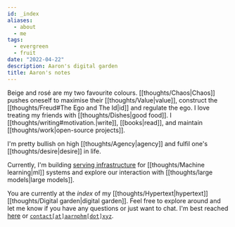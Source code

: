 ```yaml
---
id: _index
aliases:
  - about
  - me
tags:
  - evergreen
  - fruit
date: "2022-04-22"
description: Aaron's digital garden
title: Aaron's notes
---
```

Beige and <span class="rose">rosé</span> are my two favourite colours. [[thoughts/Chaos|Chaos]] pushes oneself to maximise their [[thoughts/Value|value]], construct the [[thoughts/Freud#The Ego and The Id|id]] and regulate the ego. I love treating my friends with [[thoughts/Dishes|good food]]. I [[thoughts/writing#motivation.|write]], [[books|read]], and maintain [[thoughts/work|open-source projects]].

I'm pretty bullish on high [[thoughts/Agency|agency]] and fulfil one's [[thoughts/desire|desire]] in life.

Currently, I'm building [serving infrastructure](https://bentoml.com) for [[thoughts/Machine learning|ml]] systems and explore our interaction with [[thoughts/large models|large models]].

You are currently at the _index_ of my [[thoughts/Hypertext|hypertext]] [[thoughts/Digital garden|digital garden]]. Feel free to explore around and let me know if you have any questions or just want to chat. I'm best reached [here](https://twitter.com/aarnphm_) or [`contact[at]aarnphm[dot]xyz`](mailto:contact@aarnphm.xyz).
